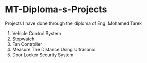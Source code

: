 # MT-Diploma-s-Projects
Projects I have done through the diploma of Eng. Mohamed Tarek
1. Vehicle Control System
2. Stopwatch
3. Fan Controller
4. Measure The Distance Using Ultrasonic
5. Door Locker Security System